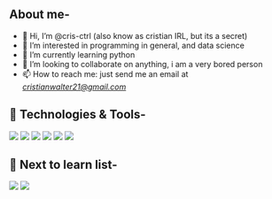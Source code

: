 ## About me-
- 👋 Hi, I’m @cris-ctrl (also know as cristian IRL, but its a secret)
- 👀 I’m interested in programming in general, and data science
- 🌱 I’m currently learning python
- 💞️ I’m looking to collaborate on anything, i am a very bored person
- 📫 How to reach me: just send me an email at <i>cristianwalter21@gmail.com</i>
## 🔧 Technologies & Tools-
![](https://img.shields.io/badge/Visual%20Studio%20Code-0078d7.svg?style=for-the-badge&logo=visual-studio-code&logoColor=white)
![](https://img.shields.io/badge/Firefox-FF7139?style=for-the-badge&logo=Firefox-Browser&logoColor=white)
![](https://img.shields.io/badge/Replit-DD1200?style=for-the-badge&logo=Replit&logoColor=white)
![](https://img.shields.io/badge/Spyder-838485?style=for-the-badge&logo=spyder%20ide&logoColor=maroon)
![](https://img.shields.io/badge/c-%2300599C.svg?style=for-the-badge&logo=c&logoColor=white)
![](https://img.shields.io/badge/python-3670A0?style=for-the-badge&logo=python&logoColor=ffdd54)
## 👀 Next to learn list-
![](https://img.shields.io/badge/rust-%23000000.svg?style=for-the-badge&logo=rust&logoColor=white)
![](https://img.shields.io/badge/java-%23ED8B00.svg?style=for-the-badge&logo=openjdk&logoColor=white)
